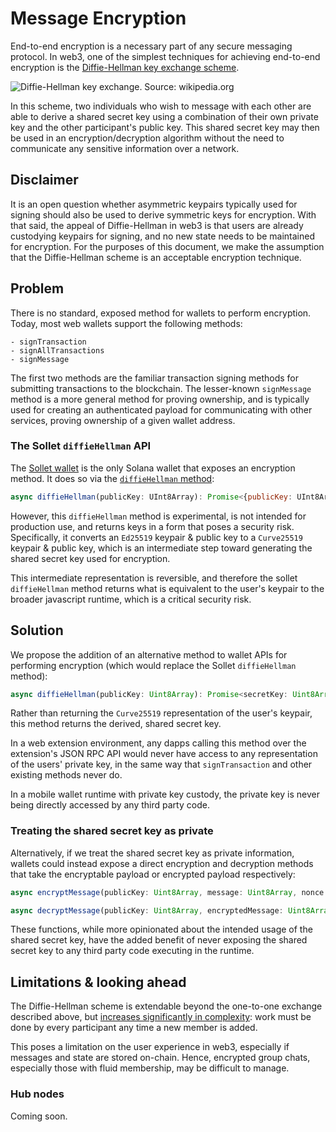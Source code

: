 # Message Encryption

End-to-end encryption is a necessary part of any secure messaging protocol. In web3, one of the simplest techniques for achieving end-to-end encryption is the [Diffie-Hellman key exchange scheme](https://en.wikipedia.org/wiki/Diffie–Hellman_key_exchange).

![Diffie-Hellman key exchange. Source: wikipedia.org](https://upload.wikimedia.org/wikipedia/commons/thumb/4/4c/Public_key_shared_secret.svg/500px-Public_key_shared_secret.svg.png)

In this scheme, two individuals who wish to message with each other are able to derive a shared secret key using a combination of their own private key and the other participant's public key. This shared secret key may then be used in an encryption/decryption algorithm without the need to communicate any sensitive information over a network.

## Disclaimer

It is an open question whether asymmetric keypairs typically used for signing should also be used to derive symmetric keys for encryption. With that said, the appeal of Diffie-Hellman in web3 is that users are already custodying keypairs for signing, and no new state needs to be maintained for encryption. For the purposes of this document, we make the assumption that the Diffie-Hellman scheme is an acceptable encryption technique.

## Problem

There is no standard, exposed method for wallets to perform encryption. Today, most web wallets support the following methods:

```
- signTransaction
- signAllTransactions
- signMessage
```

The first two methods are the familiar transaction signing methods for submitting transactions to the blockchain. The lesser-known `signMessage` method is a more general method for proving ownership, and is typically used for creating an authenticated payload for communicating with other services, proving ownership of a given wallet address.

### The Sollet `diffieHellman` API

The [Sollet wallet](https://sollet.io) is the only Solana wallet that exposes an encryption method. It does so via the [`diffieHellman` method](https://github.com/project-serum/spl-token-wallet/tree/0a4c2a00c09f2ce690dce686990a32b15e836f03/src/utils/diffie-hellman):

```javascript
async diffieHellman(publicKey: UInt8Array): Promise<{publicKey: UInt8Array, secretKey: UInt8Array}>
```

However, this `diffieHellman` method is experimental, is not intended for production use, and returns keys in a form that poses a security risk. Specifically, it converts an `Ed25519` keypair & public key to a `Curve25519` keypair & public key, which is an intermediate step toward generating the shared secret key used for encryption.

This intermediate representation is reversible, and therefore the sollet `diffieHellman` method returns what is equivalent to the user's keypair to the broader javascript runtime, which is a critical security risk.

## Solution

We propose the addition of an alternative method to wallet APIs for performing encryption (which would replace the Sollet `diffieHellman` method):

```javascript
async diffieHellman(publicKey: Uint8Array): Promise<secretKey: Uint8Array>
```

Rather than returning the `Curve25519` representation of the user's keypair, this method returns the derived, shared secret key.

In a web extension environment, any dapps calling this method over the extension's JSON RPC API would never have access to any representation of the users' private key, in the same way that `signTransaction` and other existing methods never do.

In a mobile wallet runtime with private key custody, the private key is never being directly accessed by any third party code.

### Treating the shared secret key as private

Alternatively, if we treat the shared secret key as private information, wallets could instead expose a direct encryption and decryption methods that take the encryptable payload or encrypted payload respectively:

```javascript
async encryptMessage(publicKey: Uint8Array, message: Uint8Array, nonce: Uint8Array): Promise<{encryptedMessage: Uint8Array}>

async decryptMessage(publicKey: Uint8Array, encryptedMessage: Uint8Array, nonce: Uint8Array): Promise<{message: Uint8Array}>
```

These functions, while more opinionated about the intended usage of the shared secret key, have the added benefit of never exposing the shared secret key to any third party code executing in the runtime.

## Limitations & looking ahead

The Diffie-Hellman scheme is extendable beyond the one-to-one exchange described above, but [increases significantly in complexity](https://crypto.stackexchange.com/a/1027): work must be done by every participant any time a new member is added.

This poses a limitation on the user experience in web3, especially if messages and state are stored on-chain. Hence, encrypted group chats, especially those with fluid membership, may be difficult to manage.

### Hub nodes

Coming soon.
